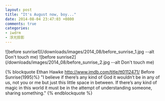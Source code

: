 ```yaml
---
layout: post
title: "It's August now, boy..."
date: 2014-08-04 23:47:03 +0800
comments: true
categories:
- iwdrm
- 浮光掠影
---
```


![before sunrise1](/downloads/images/2014_08/before_sunrise_1.jpg --alt Don't touch me)
![before sunrise2](/downloads/images/2014_08/before_sunrise_2.jpg --alt Don't touch me)

{% blockquote Ethan Hawke  http://www.imdb.com/title/tt0112471/ Before Sunrise(1995)%}
"I believe if there’s any kind of God it wouldn’t be in any of us, not you or me but just this little space in between. If there’s any kind of magic in this world it must be in the attempt of understanding someone, sharing something."
{% endblockquote %}
